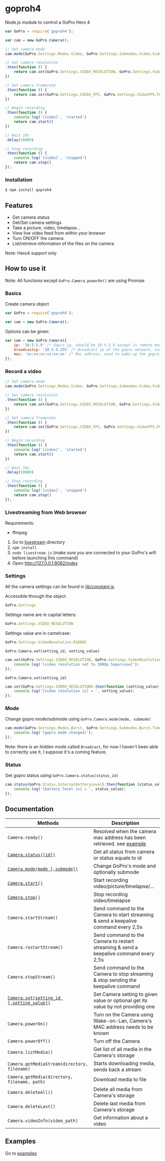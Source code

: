 goproh4
=======

Node.js module to control a GoPro Hero 4


```js
var GoPro = require('goproh4');

var cam = new GoPro.Camera();

// Set camera mode
cam.mode(GoPro.Settings.Modes.Video, GoPro.Settings.Submodes.Video.Video)

// Set camera resolution
.then(function () {
    return cam.set(GoPro.Settings.VIDEO_RESOLUTION, GoPro.Settings.VideoResolution.R1080S)
})

// Set camera framerate
.then(function () {
    return cam.set(GoPro.Settings.VIDEO_FPS, GoPro.Settings.VideoFPS.F60)
})

// Begin recording
.then(function () {
    console.log('[video]', 'started')
    return cam.start()
})

// Wait 10s
.delay(10000)

// Stop recording
.then(function () {
    console.log('[video]', 'stopped')
    return cam.stop()
});

```

### Installation

```bash
$ npm install goproh4
```

## Features

  * Get camera status
  * Get/Set camera settings
  * Take a picture, video, timelapse...
  * View live video feed from within your browser
  * Turn ON/OFF the camera
  * List/retrieve information of the files on the camera

Note: Hero4 support only

## How to use it

Note: All functions except `GoPro.Camera.powerOn()` are using Promise

### Basics

Create camera object
```js
var GoPro = require('goproh4');

var cam = new GoPro.Camera();
```

Options can be given:
```js
var cam = new GoPro.Camera({
    ip: '10.5.5.9' /* Gopro ip, should be 10.5.5.9 except in remote mode */,
    broadcastip: '10.5.5.255' /* Broadcast ip of the gopro network, use to wake up the gopro (WOL protocol), should be 10.5.5.255 */,
    mac: 'xx:xx:xx:xx:xx:xx' /* Mac address, used to wake up the gopro, should be set if the camera is off before launching the script, available at cam._mac. Will be retrieved if not present. */
});
```

### Record a video
```js
// Set camera mode
cam.mode(GoPro.Settings.Modes.Video, GoPro.Settings.Submodes.Video.Video)

// Set camera resolution
.then(function () {
    return cam.set(GoPro.Settings.VIDEO_RESOLUTION, GoPro.Settings.VideoResolution.R1080S)
})

// Set camera framerate
.then(function () {
    return cam.set(GoPro.Settings.VIDEO_FPS, GoPro.Settings.VideoFPS.F60)
})

// Begin recording
.then(function () {
    console.log('[video]', 'started')
    return cam.start()
})

// Wait 10s
.delay(10000)

// Stop recording
.then(function () {
    console.log('[video]', 'stopped')
    return cam.stop()
});
```

### Livestreaming from Web browser

Requirements:
- ffmpeg

1. Go to [livestream](examples/livestream) directory
2. `npm install`
3. `node livestream.js` (make sure you are connected to your GoPro's wifi before launching this command)
4. Open http://127.0.0.1:8082/index

### Settings

All the camera settings can be found in [lib/constant.js](lib/constant.js).

Accessible through the object

```js
GoPro.Settings
```

Settings name are in capital letters:

```js
GoPro.Settings.VIDEO_RESOLUTION
```

Settings value are in camelcase:

```js
GoPro.Settings.VideoResolution.R1080S
```


`GoPro.Camera.set(setting_id, setting_value)`

```js
cam.set(GoPro.Settings.VIDEO_RESOLUTION, GoPro.Settings.VideoResolution.R1080S).then(function () {
    console.log('[video resolution set to 1080p Superview]');
});
```

`GoPro.Camera.set(setting_id)`

```js
cam.set(GoPro.Settings.VIDEO_RESOLUTION).then(function (setting_value) {
    console.log('[video resolution is] = ', setting_value);
});
```

### Mode

Change gopro mode/submode using `GoPro.Camera.mode(mode, submode)`
```js
cam.mode(GoPro.Settings.Modes.Burst, GoPro.Settings.Submodes.Burst.Timelapse).then(function () {
    console.log('[gopro mode changed]');
});
```

Note: there is an hidden mode called `Broadcast`, for now I haven't been able to correctly use it, I suppose it's a coming feature.

### Status

Get gopro status using `GoPro.Camera.status(status_id)`

```js
cam.status(GoPro.Status.InternalBatteryLevel).then(function (status_value) {
    console.log('[battery level is] = ', status_value);
});
```

## Documentation

| Methods | Description |
| ------- | ----------- |
| `Camera.ready()` | Resolved when the camera mac address has been retrieved. see [example](examples/poweroffon.js) |
| [`Camera.status([id])`](#status) | Get all status from camera or status equals to id |
| [`Camera.mode(mode [,submode])`](#mode) | Change GoPro's mode and optionally submode |
| [`Camera.start()`](#record-a-video) | Start recording video/picture/timelapse/... |
| [`Camera.stop()`](#record-a-video) | Stop recording video/timelapse |
| `Camera.startStream()` | Send command to the Camera to start streaming & send a keepalive command every 2,5s |
| `Camera.restartStream()` | Send command to the Camera to restart streaming & send a keepalive command every 2,5s |
| `Camera.stopStream()` | Send command to the Camera to stop streaming & stop sending the keepalive command |
| [`Camera.set(setting_id [,setting_value])`](#settings) | Set Camera setting to given value or optional get its value by not providing one |
| `Camera.powerOn()` | Turn on the Camera using Wake-on-Lan, Camera's MAC address needs to be known |
| `Camera.powerOff()` | Turn off the Camera |
| `Camera.listMedia()` | Get list of all media in the Camera's storage |
| `Camera.getMediaStream(directory, filename)` | Starts downloading media, sends back a stream |
| `Camera.getMedia(directory, filename, path)` | Download media to file |
| `Camera.deleteAll()` | Delete all media from Camera's storage |
| `Camera.deleteLast()` | Delete last media from Camera's storage  |
| `Camera.videoInfo(video_path)` | Get information about a video |

## Examples

Go to [examples](examples)
